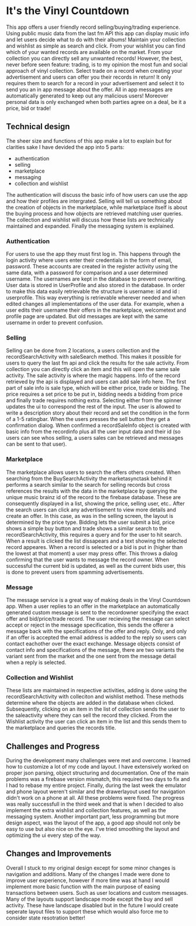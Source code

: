 # It's the Vinyl Countdown
This app offers a user friendly record selling/buying/trading experience. Using public music data from the last fm API this
app can display music info and let users decide what to do with their albums! Maintain your collection and wishlist as simple as search and click.
From your wishlist you can find which of your wanted records are available on the market. From your collection you can directly sell any
unwanted records! However, the best, never before seen feature: trading, is to my opinion the most fun and social approach of vinyl collection.
Select trade on a record when creating your advertisement and users can offer you their records in return! It only requires them to search
for a record in your advertisement and select it to send you an in app message about the offer. All in app messages are automatically generated
to keep out any malicious users! Moreover personal data is only exchanged when both parties agree on a deal, be it a price, bid or trade!

## Technical design
The sheer size and functions of this app make a lot to explain but for clarities sake I have devided the app into 5 parts:
- authentication
- selling
- marketplace
- messaging
- collection and wishlist

The authentication will discuss the basic info of how users can use the app and how their profiles are intergrated.
Selling will tell us something about the creation of objects in the marketplace, while marketplace itself is about the
buying process and how objects are retrieved matching user queries. The collection and wishlist will discuss how these lists are 
technically maintained and expanded. Finally the messaging system is explained.

### Authentication
For users to use the app they must first log in. This happens through the login activity where users enter their credentials
in the form of email, password. These accounts are created in the register activity using the same data, with a password for comparison and 
a user determined username. The usernames are kept in the database to prevent overwriting. User data is stored in UserProfile and also stored in 
the database. In order to make this data easily retrievable the structure is username: id and id : userprofile. This way everything is 
retrievable wherever needed and when edited changes all implementations of the user data. For example, when a user edits their username
their offers in the marketplace, welcometext and profile page are updated. But old messages are kept with the same username in order
to prevent confusion. 
### Selling
Selling can be done from 2 locations, a users collection and the recordSearchActivity with saleSearch method. This makes it possible 
for users to query the last fm api and click the results for the sale activity. From collection you can directly click an item and
this will open the same sale activity. The sale activity is where the magic happens. Info of the record retrieved by the api is displayed
and users can add sale info here. The first part of sale info is sale type, which will be either price, trade or bidding. The price
requires a set price to be put in, bidding needs a bidding from price and finally trade requires nothing extra. Selecting either from the
spinner updates the ui to correspond the rest of the input. The user is allowed to write a description story about their record and set
the condition in the form of a 1-5 ratingbar.
When the users presses the sell button they get a confirmation dialog. When confirmed a recordSaleInfo object is created with basic info
from the recordinfo plus all the user input data and their id (so users can see whos selling, a users sales can be retrieved and messages 
can be sent to that user).
### Marketplace
The marketplace allows users to search the offers others created. When searching from the BuySearchActivity the marketasynctask behind
it performs a search similar to the search for selling records but cross references the results with the data in the marketplace by 
querying the unique music brainz id of the record to the firebase database. These are consequently displayed in a list, showing the price,
selling user, etc.. After the search users can click any advertisement to view more details and create an offer. In this case, as was in
the selling screen, the layout is determined by the price type. Bidding lets the user submit a bid, price shows a simple buy button and
trade shows a similar search to the recordSearchActivity, this requires a query and for the user to hit search. When a result is clicked
the list dissapears and a text showing the selected record appeares. When a record is selected or a bid is put in (higher than the lowest 
at that moment) a user may press offer. This throws a dialog confirming that the user wants to message the record owner.
When successful the current bid is updated, as well as the current bids user, this is done to prevent users from spamming advertisements.
### Message
The message service is a great way of making deals in the Vinyl Countdown app. When a user replies to an offer in the marketplace an automatically
generated custom message is sent to the recordowner specifying the exact offer and bid/price/trade record. The user recieving the message
can select accept or reject in the message specification, this sends the offerer a message back with the specifications of the offer and reply.
Only, and only if an offer is accepted the email address is added to the reply so users can contact eachother over the exact exchange.
Message objects consist of contact info and specifications of the message, there are two variants the variant sent from the market and the one
sent from the message detail when a reply is selected. 
### Collection and Wishlist
These lists are maintained in respective activities, adding is done using the recordSearchActivity with colleciton and wishlist method. 
These methods determine where the objects are added in the database when clicked. Subsequently, clicking on an item in the list of collection
sends the user to the saleactivity where they can sell the record they clicked. From the Wishlist activity the user can click an item in the
list and this sends them to the marketplace and queries the records title.

## Challenges and Progress
During the development many challenges were met and overcome. I learned how to customize a lot of my code and layout. I have extensively
worked on proper json parsing, object structuring and documentation. One of the main problems was a firebase version mismatch, this required
two days to fix and I had to rebase my entire project. Finally, during the last week the emulator and phone layout weren't similar and 
the drawerlayout used for navigation didn't work on a phone at all. All these problems were fixed. The progress was really successfull in the
third week and that is when I decided to also implement the extra wishlist and collection features, as well as the messaging system.
Another important part, less programming but more design aspect, was the layout of the app, a good app should not only be easy to use
but also nice on the eye. I've tried smoothing the layout and optimizing the ui every step of the way.

## Changes and Improvements
Overall I stuck to my original design except for some minor changes is navigation and additions. 
Many of the changes I made were done to improve user experience, however if more time was at hand I would implement more basic function
with the main purpose of easing transactions between users. Such as user locations and custom messages. Many of the layouts support
landscape mode except the buy and sell activity. These have landscape disabled but in the future I would create seperate layout files
to support these which would also force me to consider state resotration better!

